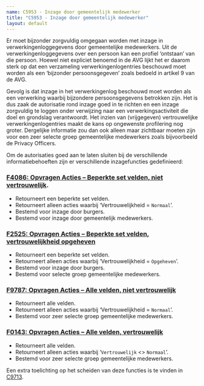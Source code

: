 ```yaml
---
name: C5953 - Inzage door gemeentelijk medewerker
title: "C5953 - Inzage door gemeentelijk medewerker"
layout: default
---
```

Er moet bijzonder zorgvuldig omgegaan worden met inzage in verwerkingenloggegevens door gemeentelijke medewerkers. Uit de verwerkingenloggegevens over een persoon kan een profiel ‘ontstaan’ van die persoon. Hoewel niet expliciet benoemd in de AVG lijkt het er daarom sterk op dat een verzameling verwerkingenlogentries beschouwd moet worden als een ‘bijzonder persoonsgegeven’ zoals bedoeld in artikel 9 van de AVG.

Gevolg is dat inzage in het verwerkingenlog beschouwd moet worden als een verwerking waarbij bijzondere persoonsgegevens betrokken zijn. Het is dus zaak de autorisatie rond inzage goed in te richten en een inzage zorgvuldig te loggen onder verwijzing naar een verwerkingsactiviteit die doel en grondslag verantwoordt.
Het inzien van (vrijgegeven) vertrouwelijke verwerkingenlogentries maakt de kans op ongewenste profilering nog groter. Dergelijke informatie zou dan ook alleen maar zichtbaar moeten zijn voor een zeer selecte groep gemeentelijke medewerkers zoals bijvoorbeeld de Privacy Officers.

Om de autorisaties goed aan te laten sluiten bij de verschillende informatiebehoeften zijn er verschillende inzagefuncties gedefinieerd:

### [F4086: Opvragen Acties – Beperkte set velden, niet vertrouwelijk](./4086.md).
-	Retourneert een beperkte set velden.
-	Retourneert alleen acties waarbij ‘Vertrouwelijkheid = `Normaal`’.
-	Bestemd voor inzage door burgers.
-	Bestemd voor inzage door gemeentelijk medewerkers.

### [F2525: Opvragen Acties – Beperkte set velden, vertrouwelijkheid opgeheven](./2525.md)
- Retourneert een beperkte set velden.
- Retourneert alleen acties waarbij ‘Vertrouwelijkheid = `Opgeheven`’.
- Bestemd voor inzage door burgers.
- Bestemd voor selecte groep gemeentelijke medewerkers.

### [F9787: Opvragen Acties – Alle velden, niet vertrouwelijk](./9787.md)
- Retourneert alle velden.
- Retourneert alleen acties waarbij ‘Vertrouwelijkheid = `Normaal`’.
- Bestemd voor zeer selecte groep gemeentelijke medewerkers.

### [F0143: Opvragen Acties – Alle velden, vertrouwelijk](./0143.md)
- Retourneert alle velden.
- Retourneert alleen acties waarbij ‘`Vertrouwelijk` <> `Normaal`’.
- Bestemd voor zeer selecte groep gemeentelijke medewerkers.

Een extra toelichting op het scheiden van deze functies is te vinden in [C9713](./9713.md).
